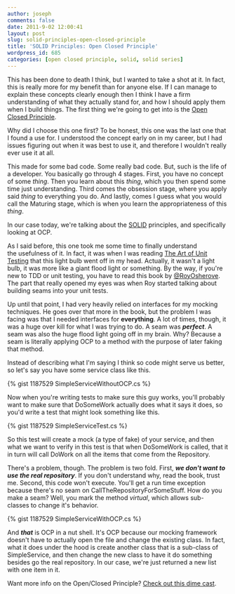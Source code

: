```yaml
---
author: joseph
comments: false
date: 2011-9-02 12:00:41
layout: post
slug: solid-principles-open-closed-principle
title: 'SOLID Principles: Open Closed Principle'
wordpress_id: 685
categories: [open closed principle, solid, solid series]
---
```


This has been done to death I think, but I wanted to take a shot at it. In fact, this is really more for my benefit than for anyone else. If I can manage to explain these concepts clearly enough then I think I have a firm understanding of what they actually stand for, and how I should apply them when I build things. The first thing we're going to get into is the [Open Closed Principle](http://en.wikipedia.org/wiki/Open/closed_principle).

<!-- more -->Why did I choose this one first? To be honest, this one was the last one that I found a use for. I understood the concept early on in my career, but I had issues figuring out when it was best to use it, and therefore I wouldn't really ever use it at all.

This made for some bad code. Some really bad code. But, such is the life of a developer. You basically go through 4 stages. First, you have no concept of some _thing_. Then you learn about this _thing_, which you then spend some time just understanding. Third comes the obsession stage, where you apply said _thing_ to everything you do. And lastly, comes I guess what you would call the Maturing stage, which is when you learn the appropriateness of this _thing_.

In our case today, we're talking about the [SOLID](http://en.wikipedia.org/wiki/Solid_(object-oriented_design)) principles, and specifically looking at OCP.

As I said before, this one took me some time to finally understand the usefulness of it. In fact, it was when I was reading [The Art of Unit Testing](http://artofunittesting.com/) that this light bulb went off in my head. Actually, it wasn't a light bulb, it was more like a giant flood light or something. By the way, if you're new to TDD or unit testing, you have to read this book by [@RoyOsherove](http://twitter.com/#!/RoyOsherove). The part that really opened my eyes was when Roy started talking about building seams into your unit tests.

Up until that point, I had very heavily relied on interfaces for my mocking techniques. He goes over that more in the book, but the problem I was facing was that I needed interfaces for **everything**. A lot of times, though, it was a huge over kill for what I was trying to do. A seam was **_perfect_**. A seam was also the huge flood light going off in my brain. Why? Because a seam is literally applying OCP to a method with the purpose of later faking that method.

Instead of describing what I'm saying I think so code might serve us better, so let's say you have some service class like this.

{% gist 1187529 SimpleServiceWithoutOCP.cs %}

Now when you're writing tests to make sure this guy works, you'll probably want to make sure that DoSomeWork actually does what it says it does, so you'd write a test that might look something like this.

{% gist 1187529 SimpleServiceTest.cs %}

So this test will create a mock (a type of fake) of your service, and then what we want to verify in this test is that when DoSomeWork is called, that it in turn will call DoWork on all the items that come from the Repository.

There's a problem, though. The problem is two fold. First, _**we don't want to use the real repository**_. If you don't understand why, read the book, trust me. Second, this code won't execute. You'll get a run time exception because there's no seam on CallTheRepositoryForSomeStuff. How do you make a seam? Well, you mark the method _virtual_, which allows sub-classes to change it's behavior.

{% gist 1187529 SimpleServiceWithOCP.cs %}

And _**that**_ is OCP in a nut shell. It's OCP because our mocking framework doesn't have to actually open the file and change the existing class. In fact, what it does under the hood is create another class that is a sub-class of SimpleService, and then change the new class to have it do something besides go the real repository. In our case, we're just returned a new list with one item in it.

Want more info on the Open/Closed Principle? [Check out this dime cast](http://dimecasts.net/Casts/CastDetails/90).
